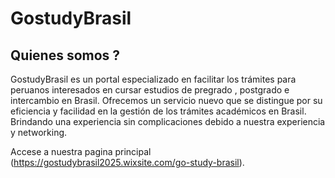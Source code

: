 # GostudyBrasil
##  Quienes somos ? 
GostudyBrasil es un portal especializado en facilitar los trámites para peruanos interesados en cursar estudios de pregrado , postgrado e intercambio en Brasil. Ofrecemos  un servicio nuevo que se distingue por su eficiencia y facilidad en la gestión de los trámites académicos en Brasil. Brindando una experiencia sin complicaciones debido a nuestra experiencia y networking.

Accese a nuestra pagina principal (https://gostudybrasil2025.wixsite.com/go-study-brasil).
